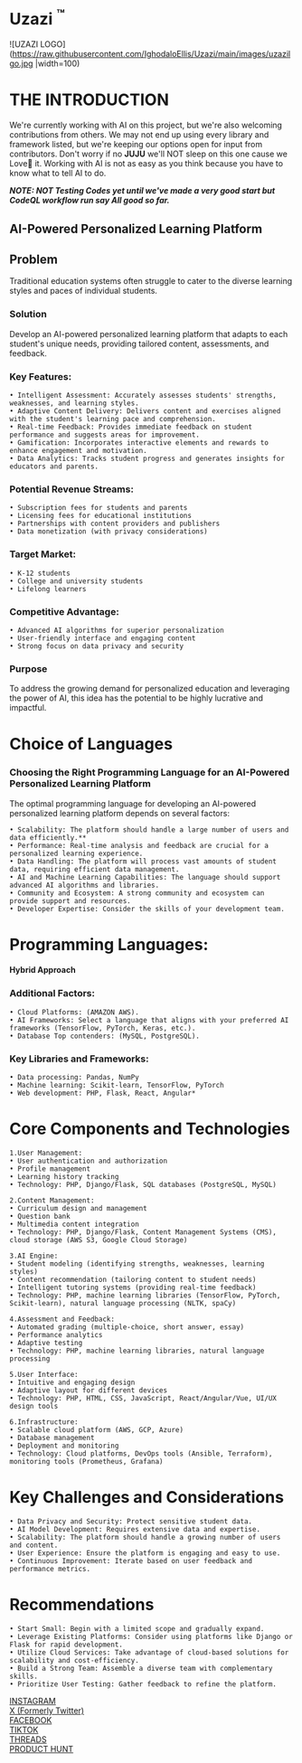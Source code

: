 # Uzazi <sup>:tm:</sup>

![UZAZI LOGO](https://raw.githubusercontent.com/IghodaloEllis/Uzazi/main/images/uzazilgo.jpg |width=100)

# THE INTRODUCTION
We're currently working with AI on this project, but we're also welcoming contributions from others. 
We may not end up using every library and framework listed, but we're keeping our options open for input from contributors.
Don't worry if no **JUJU** we'll NOT sleep on this one cause we Love💟 it. Working with AI is not as easy as you think because you have to know what to tell AI to do.

***NOTE: NOT Testing Codes yet until we've made a very good start but CodeQL workflow run say All good so far.***

## AI-Powered Personalized Learning Platform
## Problem
Traditional education systems often struggle to cater to the diverse learning styles and paces of individual students.

### Solution
Develop an AI-powered personalized learning platform that adapts to each student's unique needs, providing tailored content, assessments, and feedback.

### Key Features:
    • Intelligent Assessment: Accurately assesses students' strengths, weaknesses, and learning styles.
    • Adaptive Content Delivery: Delivers content and exercises aligned with the student's learning pace and comprehension.
    • Real-time Feedback: Provides immediate feedback on student performance and suggests areas for improvement.
    • Gamification: Incorporates interactive elements and rewards to enhance engagement and motivation.
    • Data Analytics: Tracks student progress and generates insights for educators and parents.
    
### Potential Revenue Streams:
    • Subscription fees for students and parents
    • Licensing fees for educational institutions
    • Partnerships with content providers and publishers
    • Data monetization (with privacy considerations)
### Target Market:
    • K-12 students
    • College and university students
    • Lifelong learners
### Competitive Advantage:
    • Advanced AI algorithms for superior personalization
    • User-friendly interface and engaging content
    • Strong focus on data privacy and security

### Purpose
To address the growing demand for personalized education and leveraging the power of AI, this idea has the potential to be highly lucrative and impactful.

# Choice of Languages
### Choosing the Right Programming Language for an AI-Powered Personalized Learning Platform
The optimal programming language for developing an AI-powered personalized learning platform depends on several factors:

    • Scalability: The platform should handle a large number of users and data efficiently.**
    • Performance: Real-time analysis and feedback are crucial for a personalized learning experience.
    • Data Handling: The platform will process vast amounts of student data, requiring efficient data management.
    • AI and Machine Learning Capabilities: The language should support advanced AI algorithms and libraries.
    • Community and Ecosystem: A strong community and ecosystem can provide support and resources.
    • Developer Expertise: Consider the skills of your development team.

# Programming Languages: 
#### Hybrid Approach

### Additional Factors:

    • Cloud Platforms: (AMAZON AWS).
    • AI Frameworks: Select a language that aligns with your preferred AI frameworks (TensorFlow, PyTorch, Keras, etc.).
    • Database Top contenders: (MySQL, PostgreSQL).
### Key Libraries and Frameworks:

    • Data processing: Pandas, NumPy
    • Machine learning: Scikit-learn, TensorFlow, PyTorch
    • Web development: PHP, Flask, React, Angular*


# Core Components and Technologies
    1.User Management:
    • User authentication and authorization
    • Profile management
    • Learning history tracking
    • Technology: PHP, Django/Flask, SQL databases (PostgreSQL, MySQL)
    
    2.Content Management:
    • Curriculum design and management
    • Question bank
    • Multimedia content integration
    • Technology: PHP, Django/Flask, Content Management Systems (CMS), cloud storage (AWS S3, Google Cloud Storage)
    
    3.AI Engine:
    • Student modeling (identifying strengths, weaknesses, learning styles)
    • Content recommendation (tailoring content to student needs)
    • Intelligent tutoring systems (providing real-time feedback)
    • Technology: PHP, machine learning libraries (TensorFlow, PyTorch, Scikit-learn), natural language processing (NLTK, spaCy)
    
    4.Assessment and Feedback:
    • Automated grading (multiple-choice, short answer, essay)
    • Performance analytics
    • Adaptive testing
    • Technology: PHP, machine learning libraries, natural language processing
    
    5.User Interface:
    • Intuitive and engaging design
    • Adaptive layout for different devices
    • Technology: PHP, HTML, CSS, JavaScript, React/Angular/Vue, UI/UX design tools
    
    6.Infrastructure:
    • Scalable cloud platform (AWS, GCP, Azure)
    • Database management
    • Deployment and monitoring
    • Technology: Cloud platforms, DevOps tools (Ansible, Terraform), monitoring tools (Prometheus, Grafana)

# Key Challenges and Considerations
    • Data Privacy and Security: Protect sensitive student data.
    • AI Model Development: Requires extensive data and expertise.
    • Scalability: The platform should handle a growing number of users and content.
    • User Experience: Ensure the platform is engaging and easy to use.
    • Continuous Improvement: Iterate based on user feedback and performance metrics.
# Recommendations
    • Start Small: Begin with a limited scope and gradually expand.
    • Leverage Existing Platforms: Consider using platforms like Django or Flask for rapid development.
    • Utilize Cloud Services: Take advantage of cloud-based solutions for scalability and cost-efficiency.
    • Build a Strong Team: Assemble a diverse team with complementary skills.
    • Prioritize User Testing: Gather feedback to refine the platform.


<div>
  <a href="https://www.instagram.com/mrwellslife"> INSTAGRAM </a><br>
  <a href="https://x.com/mrwellslife">X (Formerly Twitter)</a><br>
  <a href="https://web.facebook.com/MrWellslife">FACEBOOK</a><br>
  <a href="https://www.tiktok.com/@mrwellslife">TIKTOK</a><br>
  <a href="https://www.threads.net/@mrwellslife">THREADS</a><br>
  <a href="https://www.producthunt.com/@mrwellslife">PRODUCT HUNT</a>
</div>




